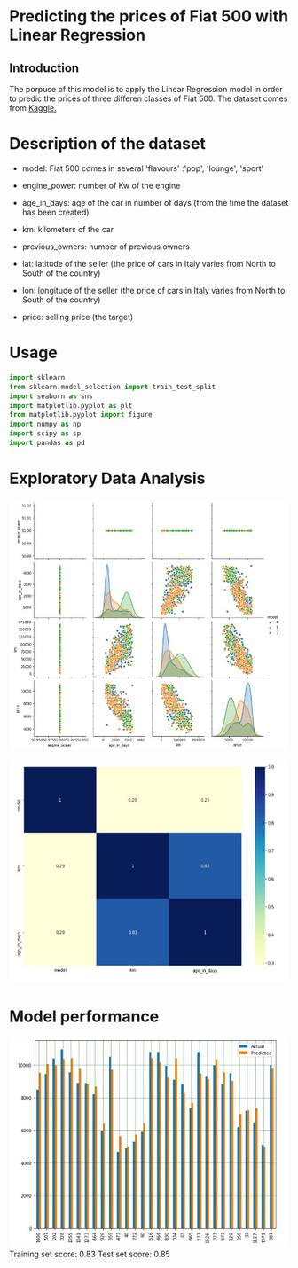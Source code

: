 # Predicting the prices of Fiat 500 with Linear Regression

## Introduction

The porpuse of this model is to apply the Linear Regression model in order to predic the prices of three differen classes of Fiat 500. The dataset comes from [Kaggle.](https://www.kaggle.com/)

# Description of the dataset

- model: Fiat 500 comes in several 'flavours' :'pop', 'lounge', 'sport'

- engine_power: number of Kw of the engine

- age_in_days: age of the car in number of days (from the time the dataset has been created)

- km: kilometers of the car

- previous_owners: number of previous owners

- lat: latitude of the seller (the price of cars in Italy varies from North to South of the country)

- lon: longitude of the seller (the price of cars in Italy varies from North to South of the country)

- price: selling price (the target)

# Usage
```python
import sklearn 
from sklearn.model_selection import train_test_split
import seaborn as sns
import matplotlib.pyplot as plt
from matplotlib.pyplot import figure
import numpy as np
import scipy as sp
import pandas as pd
```

# Exploratory Data Analysis
![alt text](img/scatter_matrix.JPG)

![alt text](img/heatmap.JPG)

# Model performance
![alt text](img/histogram_residuals.JPG)
Training set score: 0.83
Test set score: 0.85
